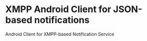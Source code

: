 XMPP Android Client for JSON-based notifications
================================================

Android Client for XMPP-based Notification Service
